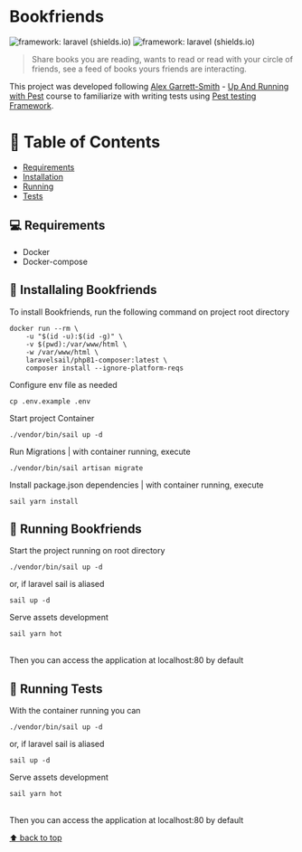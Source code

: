 
# Bookfriends

![framework: laravel (shields.io)](https://img.shields.io/badge/framework-laravel-red)
![framework: laravel (shields.io)](https://img.shields.io/badge/tests-pest-blueviolet)

> Share books you are reading, wants to read or read with your circle of friends, see a feed of books yours friends are interacting.

This project was developed following [Alex Garrett-Smith](https://twitter.com/alexjgarrett) -  [Up And Running with Pest](https://codecourse.com/courses/up-and-running-with-pest) course to familiarize with writing tests using [Pest testing Framework](https://pestphp.com/).

# :pushpin: Table of Contents

* [Requirements](##:computer:-requirements)
* [Installation](#🔧-installaling-bookfriends)
* [Running](#:rocket:-running-bookfriends)
* [Tests](#:test_tube:-running-tests)

## 💻 Requirements


* Docker
* Docker-compose

## 🔧 Installaling Bookfriends

To install Bookfriends, run the following command on project root directory
```
docker run --rm \
    -u "$(id -u):$(id -g)" \
    -v $(pwd):/var/www/html \
    -w /var/www/html \
    laravelsail/php81-composer:latest \
    composer install --ignore-platform-reqs
```
Configure env file as needed
```
cp .env.example .env
```
Start project Container
```
./vendor/bin/sail up -d 
```
Run Migrations | with container running, execute
```
./vendor/bin/sail artisan migrate 
```
Install package.json dependencies | with container running, execute
```
sail yarn install
```
## :rocket: Running Bookfriends

Start the project running on root directory
```
./vendor/bin/sail up -d
```
or, if laravel sail is aliased
```
sail up -d
```
Serve assets development
```
sail yarn hot
```
<br>
Then you can access the application at localhost:80 by default

## :test_tube: Running Tests

With the container running you can
```
./vendor/bin/sail up -d
```
or, if laravel sail is aliased
```
sail up -d
```
Serve assets development
```
sail yarn hot
```
<br>
Then you can access the application at localhost:80 by default

[⬆ back to top](#bookfriends)<br>
